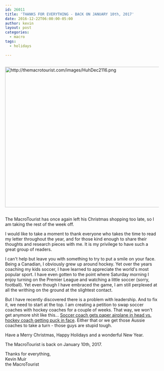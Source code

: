 ```yaml
---
id: 26011
title: 'THANKS FOR EVERYTHING - BACK ON JANUARY 10th, 2017'
date: 2016-12-22T06:00:00-05:00
author: kevin
layout: post
categories:
  - macro
tags:
  - holidays
   
---
```

<a href="http://themacrotourist.com/images/HuhDec2116.png"><img src="http://themacrotourist.com/images/HuhDec2116.png" alt="http://themacrotourist.com/images/HuhDec2116.png" width="750" height="460" style="margin:30px auto;display:block;"></a>

The MacroTourist has once again left his Christmas shopping too late, so I am taking the rest of the week off.

I would like to take a moment to thank everyone who takes the time to read my letter throughout the year, and for those kind enough to share their thoughts and research pieces with me.  It is my privilege to have such a great group of readers.

I can't help but leave you with something to try to put a smile on your face.  Being a Canadian, I obviously grew up around hockey.  Yet over the years coaching my kids soccer, I have learned to appreciate the world's most popular sport.  I have even gotten to the point where Saturday morning I enjoy turning on the Premier League and watching a little soccer (sorry, football).  Yet even though I have embraced the game, I am still perplexed at all the writhing on the ground at the slightest contact.  

But I have recently discovered there is a problem with leadership.  And to fix it, we need to start at the top.  I am creating a petition to swap soccer coaches with hockey coaches for a couple of weeks.  That way, we won't get anymore shit like this...  [Soccer coach gets paper airplane in head vs. hockey coach getting puck in face](https://www.youtube.com/watch?v=YxTDo9zH9yA).  Either that or we get those Aussie coaches to take a turn - those guys are stupid tough.

Have a Merry Christmas, Happy Holidays and a wonderful New Year.

The MacroTourist is back on January 10th, 2017.

Thanks for everything,  
Kevin Muir  
the MacroTourist  





